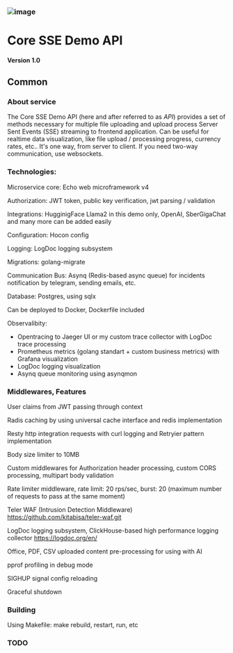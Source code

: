 ### ![image](https://github.com/SandQuattro/sse-streaming/assets/31468131/ef9f7d18-f4c3-4359-959a-c12d82eb314e)
# Core SSE Demo API
#### Version 1.0

## Common

### About service
The Core SSE Demo API (here and after referred to as *API*) provides a set of methods necessary for multiple file uploading and
upload process Server Sent Events (SSE) streaming to frontend application. Can be useful for realtime data visualization, like file upload / processing progress, currency rates, etc.. It's one way, from server to client. If you need two-way communication, use websockets.

### Technologies:

Microservice core: Echo web microframework v4

Authorization: JWT token, public key verification, jwt parsing / validation

Integrations: HugginigFace Llama2 in this demo only, OpenAI, SberGigaChat and many more can be added easily

Configuration: Hocon config

Logging: LogDoc logging subsystem

Migrations: golang-migrate

Communication Bus: Asynq (Redis-based async queue) for incidents notification by telegram, sending emails, etc. 

Database: Postgres, using sqlx

Can be deployed to Docker, Dockerfile included

Observalibity: 

- Opentracing to Jaeger UI or my custom trace collector with LogDoc trace processing
- Prometheus metrics (golang standart + custom business metrics) with Grafana visualization
- LogDoc logging visualization
- Asynq queue monitoring using asynqmon

### Middlewares, Features

User claims from JWT passing through context

Radis caching by using universal cache interface and redis implementation

Resty http integration requests with curl logging and Retryier pattern implementation

Body size limiter to 10MB

Custom middlewares for Authorization header processing, custom CORS processing, multipart body validation

Rate limiter middleware, rate limit: 20 rps/sec, burst: 20 (maximum number of requests to pass at the same moment)

Teler WAF (Intrusion Detection Middleware) https://github.com/kitabisa/teler-waf.git

LogDoc logging subsystem, ClickHouse-based high performance logging collector https://logdoc.org/en/

Office, PDF, CSV uploaded content pre-processing for using with AI

pprof profiling in debug mode

SIGHUP signal config reloading

Graceful shutdown

### Building

Using Makefile:  make rebuild, restart, run, etc

### TODO

